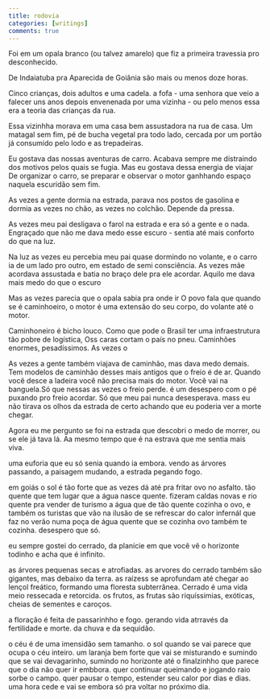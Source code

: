 ```yaml
---
title: rodovia
categories: [writings]
comments: true
---
```


Foi em um opala branco (ou talvez amarelo) que fiz a primeira travessia pro desconhecido.

De Indaiatuba pra Aparecida de Goiânia são mais ou menos doze horas.

Cinco crianças, dois adultos e uma cadela. a fofa - uma senhora que veio a falecer uns anos depois envenenada por uma vizinha - ou pelo menos essa era a teoria das crianças da rua. 

Essa vizinhha morava em uma casa bem assustadora na rua de casa. Um matagal sem fim, pé de bucha vegetal pra todo lado, cercada por um portão já consumido pelo lodo e as trepadeiras.



Eu gostava das nossas aventuras de carro.  Acabava sempre me distraindo dos motivos pelos quais se fugia. Mas eu gostava dessa energia de viajar De organizar o carro, se preparar e observar o motor ganhhando espaço naquela escuridão sem fim.

As vezes a gente dormia na estrada, parava nos postos de gasolina e dormia as vezes no chão, as vezes no colchão. Depende da pressa.

As vezes meu pai desligava o farol na estrada e era só a gente e o nada. Engraçado que não me dava medo esse escuro - sentia até mais conforto do que na luz.

Na luz as vezes eu percebia meu pai quase dormindo no volante, e o carro ia de um lado pro outro, em estado de semi consciência. As vezes mãe acordava assustada e batia no braço dele pra ele acordar. Aquilo me dava mais medo do que o escuro 

Mas as vezes parecia que o opala sabia pra onde ir O povo fala que quando se é caminhoeiro, o motor é uma extensão do seu corpo, do volante até o motor.

Caminhoneiro é bicho louco. Como que pode o Brasil ter uma infraestrutura tão pobre de logística, Oss caras cortam o país  no pneu. Caminhões enormes, pesadíssimos. As vezes o 



As vezes a gente também viajava de caminhão, mas dava medo demais. Tem modelos de caminhão desses mais antigos que o freio é de ar. Quando você desce a ladeira você não precisa mais do motor. Você vai na banguela.Só que nessas as vezes o freio perde. é um desespero com o pé puxando pro freio acordar. Só que meu pai nunca desesperava. mass eu não tirava os olhos da estrada de certo achando que eu poderia ver a morte chegar.

Agora eu me pergunto se foi na estrada que descobri o medo de morrer, ou se ele já tava lá. Aa mesmo tempo que é na estrava que me sentia mais viva.

uma euforia que eu só senia quando ia embora. vendo as árvores passando, a paisagem mudando, a estrada pegando fogo.

em goiás o sol é tão forte que as vezes dá até pra fritar ovo no asfalto. tão quente que tem lugar que a água nasce quente. fizeram caldas novas e rio quente pra vender de turismo a água que de tão quente cozinha o ovo, e também os turistas que vão na ilusão de se refrescar do calor infernál que faz no verão numa poça de água quente que se cozinha ovo também te cozinha. desespero que só.

eu sempre gostei do cerrado, da planície em que você vê o horizonte todinho e acha que é infinito. 

as árvores pequenas secas e atrofiadas. as arvores do cerrado também são gigantes, mas debaixo da terra. as raízess se aprofundam até chegar ao lençol freático, formando uma floresta subterrânea. Cerrado é uma vida meio ressecada e retorcida. os frutos, as frutas são riquíssimias, exóticas, cheias de sementes e caroços. 

a floração é feita de passarinhho e fogo. gerando vida atrravés da fertilidade e morte. da chuva e da sequidão.

o céu é de uma imensidão sem tamanho. o sol quando se vai parece que ocupa o céu inteiro. um laranja bem forte que vai se misturando e sumindo que se vai devagarinho, sumindo no horizonte até o finalzinhho que parece que o dia não quer ir embbora. quer continuar queimando e jogando raio sorbe o campo. quer pausar o tempo, estender seu calor por dias e dias. uma hora cede e vai se embora só pra voltar no próximo dia. 

